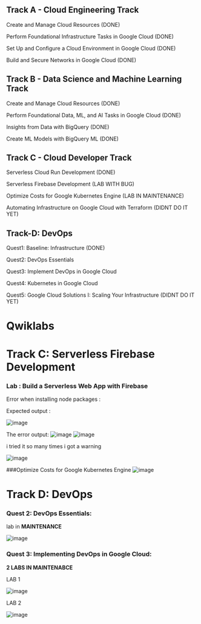 ## Track A - Cloud Engineering Track
Create and Manage Cloud Resources (DONE)

Perform Foundational Infrastructure Tasks in Google Cloud (DONE)

Set Up and Configure a Cloud Environment in Google Cloud (DONE)

Build and Secure Networks in Google Cloud (DONE)

## Track B - Data Science and Machine Learning Track

Create and Manage Cloud Resources (DONE)

Perform Foundational Data, ML, and AI Tasks in Google Cloud (DONE)

Insights from Data with BigQuery (DONE)

Create ML Models with BigQuery ML (DONE)

## Track C - Cloud Developer Track

Serverless Cloud Run Development (DONE)

Serverless Firebase Development (LAB WITH BUG)

Optimize Costs for Google Kubernetes Engine (LAB IN MAINTENANCE)

Automating Infrastructure on Google Cloud with Terraform (DIDNT DO IT YET)

## Track-D: DevOps

Quest1: Baseline: Infrastructure (DONE)

Quest2: DevOps Essentials 

Quest3: Implement DevOps in Google Cloud

Quest4: Kubernetes in Google Cloud

Quest5: Google Cloud Solutions I: Scaling Your Infrastructure (DIDNT DO IT YET)




# Qwiklabs

# Track C: Serverless Firebase Development
### Lab : Build a Serverless Web App with Firebase
Error when installing node packages :

Expected output : 

![image](https://user-images.githubusercontent.com/114618786/209655917-03c22cb6-5f15-4995-8de0-0376205ac138.png)

The error output:
![image](https://user-images.githubusercontent.com/114618786/209655722-13096d49-0a4e-4dcb-ad3c-f7db347265e6.png)
![image](https://user-images.githubusercontent.com/114618786/209660129-c5550938-dc9f-482e-b6bf-459998af1208.png)

i tried it so many times i got a warning 

![image](https://user-images.githubusercontent.com/114618786/209676880-186d3481-8629-4f39-a20e-920fc1efd23f.png)



###Optimize Costs for Google Kubernetes Engine
![image](https://user-images.githubusercontent.com/114618786/209704726-95239b06-396e-45a3-93e6-f77ae77a104d.png)


# Track D: DevOps
### Quest 2: DevOps Essentials:
lab in **MAINTENANCE**

![image](https://user-images.githubusercontent.com/114618786/209657775-49c68368-37f0-468e-bf13-fd5383d75e3d.png)

### Quest 3: Implementing DevOps in Google Cloud: 
**2 LABS IN MAINTENABCE**

LAB 1

![image](https://user-images.githubusercontent.com/114618786/209659375-5a5b4e91-b9b2-4ab6-a4df-be5ba2e42f22.png)

LAB 2

![image](https://user-images.githubusercontent.com/114618786/209659523-724b0207-3898-4db3-9ec5-c1228cbce469.png)






